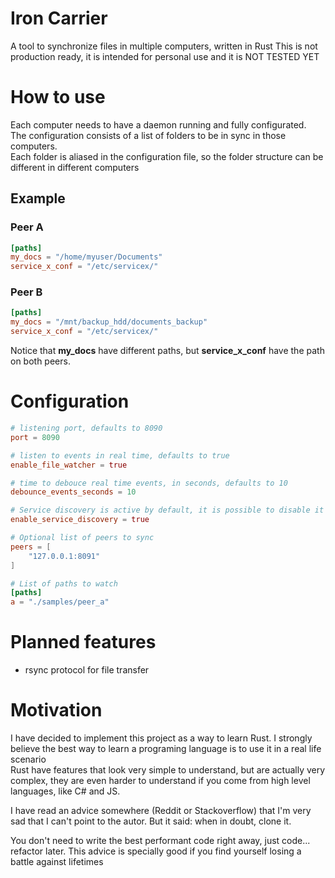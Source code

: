 # Iron Carrier

A tool to synchronize files in multiple computers, written in Rust
This is not production ready, it is intended for personal use and it is NOT TESTED YET

# How to use

Each computer needs to have a daemon running and fully configurated.  
The configuration consists of a list of folders to be in sync in those computers.  
Each folder is aliased in the configuration file, so the folder structure can be different in different computers

## Example
### Peer A
```toml
[paths]
my_docs = "/home/myuser/Documents"
service_x_conf = "/etc/servicex/"
```

### Peer B
```toml
[paths]
my_docs = "/mnt/backup_hdd/documents_backup"
service_x_conf = "/etc/servicex/"
```

Notice that **my_docs** have different paths, but **service_x_conf** have the path on both peers.


# Configuration
```toml
# listening port, defaults to 8090
port = 8090 

# listen to events in real time, defaults to true
enable_file_watcher = true

# time to debouce real time events, in seconds, defaults to 10
debounce_events_seconds = 10

# Service discovery is active by default, it is possible to disable it and specify a list of  peers
enable_service_discovery = true

# Optional list of peers to sync
peers = [
    "127.0.0.1:8091"
]

# List of paths to watch
[paths]
a = "./samples/peer_a"


```

# Planned features
- rsync protocol for file transfer


# Motivation
I have decided to implement this project as a way to learn Rust. I strongly believe the best way to learn a programing language is to use it in a real life scenario  
Rust have features that look very simple to understand, but are actually very complex, they are even harder to understand if you come from high level languages, like C# and JS.   

I have read an advice somewhere (Reddit or Stackoverflow) that I'm very sad that I can't point to the autor. But it said: when in doubt, clone it. 

You don't need to write the best performant code right away, just code... refactor later. This advice is specially good if you find yourself losing a battle against lifetimes
